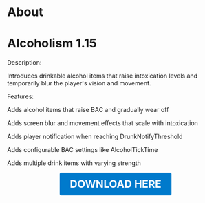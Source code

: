 # About

# Alcoholism 1.15

Description:

Introduces drinkable alcohol items that raise intoxication levels and temporarily blur the player's vision and movement.

Features:

Adds alcohol items that raise BAC and gradually wear off

Adds screen blur and movement effects that scale with intoxication

Adds player notification when reaching DrunkNotifyThreshold

Adds configurable BAC settings like AlcoholTickTime

Adds multiple drink items with varying strength

<p align="center"><a href="https://github.com/LiliaFramework/Modules/raw/refs/heads/gh-pages/alcoholism.zip" style="display:inline-block;padding:12px 24px;font-size:1.5rem;font-weight:bold;text-decoration:none;color:#fff;background-color:#007acc;border-radius:4px;">DOWNLOAD HERE</a></p>